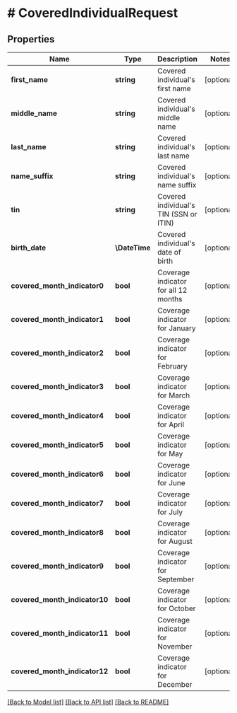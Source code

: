 # # CoveredIndividualRequest

## Properties

Name | Type | Description | Notes
------------ | ------------- | ------------- | -------------
**first_name** | **string** | Covered individual&#39;s first name | [optional]
**middle_name** | **string** | Covered individual&#39;s middle name | [optional]
**last_name** | **string** | Covered individual&#39;s last name | [optional]
**name_suffix** | **string** | Covered individual&#39;s name suffix | [optional]
**tin** | **string** | Covered individual&#39;s TIN (SSN or ITIN) | [optional]
**birth_date** | **\DateTime** | Covered individual&#39;s date of birth | [optional]
**covered_month_indicator0** | **bool** | Coverage indicator for all 12 months | [optional]
**covered_month_indicator1** | **bool** | Coverage indicator for January | [optional]
**covered_month_indicator2** | **bool** | Coverage indicator for February | [optional]
**covered_month_indicator3** | **bool** | Coverage indicator for March | [optional]
**covered_month_indicator4** | **bool** | Coverage indicator for April | [optional]
**covered_month_indicator5** | **bool** | Coverage indicator for May | [optional]
**covered_month_indicator6** | **bool** | Coverage indicator for June | [optional]
**covered_month_indicator7** | **bool** | Coverage indicator for July | [optional]
**covered_month_indicator8** | **bool** | Coverage indicator for August | [optional]
**covered_month_indicator9** | **bool** | Coverage indicator for September | [optional]
**covered_month_indicator10** | **bool** | Coverage indicator for October | [optional]
**covered_month_indicator11** | **bool** | Coverage indicator for November | [optional]
**covered_month_indicator12** | **bool** | Coverage indicator for December | [optional]

[[Back to Model list]](../../../README.md#models) [[Back to API list]](../../../README.md#endpoints) [[Back to README]](../../../README.md)
